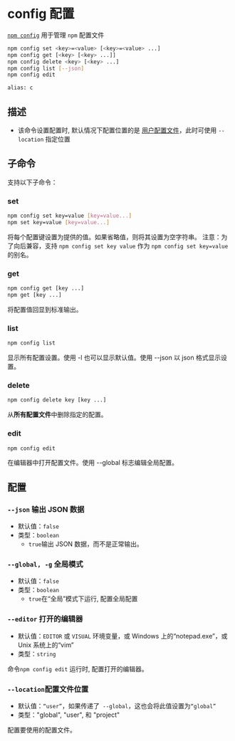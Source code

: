 # config 配置

[`npm config`](https://docs.npmjs.com/cli/v10/commands/npm-config) 用于管理 `npm` 配置文件

```bash
npm config set <key>=<value> [<key>=<value> ...]
npm config get [<key> [<key> ...]]
npm config delete <key> [<key> ...]
npm config list [--json]
npm config edit

alias: c
```

## 描述

- 该命令设置配置时, 默认情况下配置位置的是 [用户配置文件](/npm/config.html#用户配置文件)，此时可使用 `--location` 指定位置

## 子命令

支持以下子命令：

### set

```bash
npm config set key=value [key=value...]
npm set key=value [key=value...]
```

将每个配置键设置为提供的值。如果省略值，则将其设置为空字符串。
注意：为了向后兼容，支持 `npm config set key value` 作为 `npm config set key=value` 的别名。

### get

```bash
npm config get [key ...]
npm get [key ...]
```

将配置值回显到标准输出。

### list

```bash
npm config list
```

显示所有配置设置。使用 -l 也可以显示默认值。使用 --json 以 json 格式显示设置。

### delete

```bash
npm config delete key [key ...]
```

从**所有配置文件**中删除指定的配置。

### edit

```bash
npm config edit
```

在编辑器中打开配置文件。使用 --global 标志编辑全局配置。

## 配置

### `--json` 输出 JSON 数据

- 默认值：`false`
- 类型：`boolean`
  - `true`输出 JSON 数据，而不是正常输出。

### `--global, -g` 全局模式

- 默认值：`false`
- 类型：`boolean`
  - `true`在“全局”模式下运行, 配置全局配置

### `--editor` 打开的编辑器

- 默认值：`EDITOR` 或 `VISUAL` 环境变量，或 Windows 上的“notepad.exe”，或 Unix 系统上的“vim”
- 类型：`string`

命令`npm config edit` 运行时, 配置打开的编辑器。

### `--location`配置文件位置

- 默认值：`“user”`，如果传递了` --global`，这也会将此值设置为`“global”`
- 类型："global", "user", 和 "project"

配置要使用的配置文件。
